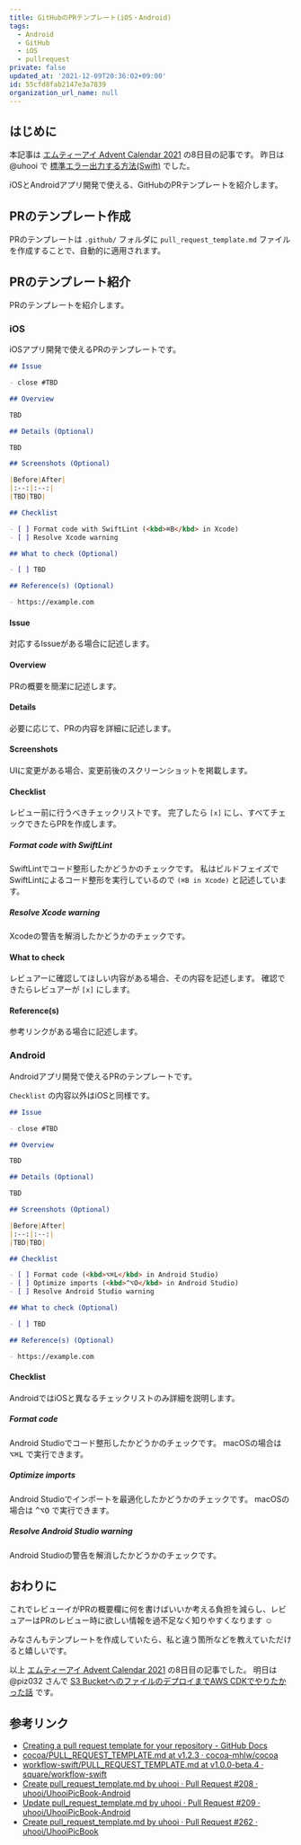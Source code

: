 ```yaml
---
title: GitHubのPRテンプレート(iOS・Android)
tags:
  - Android
  - GitHub
  - iOS
  - pullrequest
private: false
updated_at: '2021-12-09T20:36:02+09:00'
id: 55cfd8fab2147e3a7839
organization_url_name: null
---
```

## はじめに

本記事は [エムティーアイ Advent Calendar 2021](https://qiita.com/advent-calendar/2021/mti) の8日目の記事です。
昨日は @uhooi で [標準エラー出力する方法(Swift)](https://qiita.com/uhooi/items/f490d14602a7bc114948) でした。

iOSとAndroidアプリ開発で使える、GitHubのPRテンプレートを紹介します。

## PRのテンプレート作成

PRのテンプレートは `.github/` フォルダに `pull_request_template.md` ファイルを作成することで、自動的に適用されます。

## PRのテンプレート紹介

PRのテンプレートを紹介します。

### iOS

iOSアプリ開発で使えるPRのテンプレートです。

```markdown:pull_request_template.md
## Issue

- close #TBD

## Overview

TBD

## Details (Optional)

TBD

## Screenshots (Optional)

|Before|After|
|:--:|:--:|
|TBD|TBD|

## Checklist

- [ ] Format code with SwiftLint (<kbd>⌘B</kbd> in Xcode)
- [ ] Resolve Xcode warning

## What to check (Optional)

- [ ] TBD

## Reference(s) (Optional)

- https://example.com
```

#### Issue

対応するIssueがある場合に記述します。

#### Overview

PRの概要を簡潔に記述します。

#### Details

必要に応じて、PRの内容を詳細に記述します。

#### Screenshots

UIに変更がある場合、変更前後のスクリーンショットを掲載します。

#### Checklist

レビュー前に行うべきチェックリストです。
完了したら `[x]` にし、すべてチェックできたらPRを作成します。

##### Format code with SwiftLint

SwiftLintでコード整形したかどうかのチェックです。
私はビルドフェイズでSwiftLintによるコード整形を実行しているので `(⌘B in Xcode)` と記述しています。

##### Resolve Xcode warning

Xcodeの警告を解消したかどうかのチェックです。

#### What to check

レビュアーに確認してほしい内容がある場合、その内容を記述します。
確認できたらレビュアーが `[x]` にします。

#### Reference(s)

参考リンクがある場合に記述します。

### Android

Androidアプリ開発で使えるPRのテンプレートです。

`Checklist` の内容以外はiOSと同様です。

```markdown:pull_request_template.md
## Issue

- close #TBD

## Overview

TBD

## Details (Optional)

TBD

## Screenshots (Optional)

|Before|After|
|:--:|:--:|
|TBD|TBD|

## Checklist

- [ ] Format code (<kbd>⌥⌘L</kbd> in Android Studio)
- [ ] Optimize imports (<kbd>^⌥O</kbd> in Android Studio)
- [ ] Resolve Android Studio warning

## What to check (Optional)

- [ ] TBD

## Reference(s) (Optional)

- https://example.com
```

#### Checklist

AndroidではiOSと異なるチェックリストのみ詳細を説明します。

##### Format code

Android Studioでコード整形したかどうかのチェックです。
macOSの場合は <kbd>⌥⌘L</kbd> で実行できます。

##### Optimize imports

Android Studioでインポートを最適化したかどうかのチェックです。
macOSの場合は <kbd>^⌥O</kbd> で実行できます。

##### Resolve Android Studio warning

Android Studioの警告を解消したかどうかのチェックです。

## おわりに

これでレビューイがPRの概要欄に何を書けばいいか考える負担を減らし、レビュアーはPRのレビュー時に欲しい情報を過不足なく知りやすくなります :relaxed: 

みなさんもテンプレートを作成していたら、私と違う箇所などを教えていただけると嬉しいです。

以上 [エムティーアイ Advent Calendar 2021](https://qiita.com/advent-calendar/2021/mti) の8日目の記事でした。
明日は @piz032 さんで [S3 BucketへのファイルのデプロイまでAWS CDKでやりたかった話](https://qiita.com/piz032/items/789c60700d0573b925fd) です。

## 参考リンク

- [Creating a pull request template for your repository - GitHub Docs](https://docs.github.com/en/communities/using-templates-to-encourage-useful-issues-and-pull-requests/creating-a-pull-request-template-for-your-repository)
- [cocoa/PULL_REQUEST_TEMPLATE.md at v1.2.3 · cocoa-mhlw/cocoa](https://github.com/cocoa-mhlw/cocoa/blob/e106594fb8359f79f3fdb19cac4f26b800245f8f/.github/PULL_REQUEST_TEMPLATE.md)
- [workflow-swift/PULL_REQUEST_TEMPLATE.md at v1.0.0-beta.4 · square/workflow-swift](https://github.com/square/workflow-swift/blob/0186c331b752a872dd3f9a006e62d1192dbb50b1/.github/PULL_REQUEST_TEMPLATE.md)
- [Create pull_request_template.md by uhooi · Pull Request #208 · uhooi/UhooiPicBook-Android](https://github.com/uhooi/UhooiPicBook-Android/pull/208)
- [Update pull_request_template.md by uhooi · Pull Request #209 · uhooi/UhooiPicBook-Android](https://github.com/uhooi/UhooiPicBook-Android/pull/209)
- [Create pull_request_template.md by uhooi · Pull Request #262 · uhooi/UhooiPicBook](https://github.com/uhooi/UhooiPicBook/pull/262)
